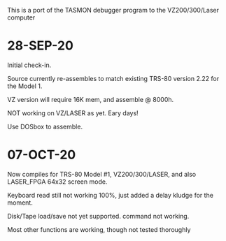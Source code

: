 
This is a port of the TASMON debugger program to the VZ200/300/Laser computer


# 28-SEP-20

Initial check-in.

Source currently re-assembles to match existing TRS-80 version 2.22 for the Model 1.

VZ version will require 16K mem, and assemble @ 8000h.

NOT working on VZ/LASER as yet. Eary days!

Use DOSbox to assemble.

# 07-OCT-20

Now compiles for TRS-80 Model #1, VZ200/300/LASER, and also LASER_FPGA 64x32 screen mode.

Keyboard read still not working 100%, just added a delay kludge for the moment.

Disk/Tape load/save not yet supported.
<G> command not working.

Most other functions are working, though not tested thoroughly

